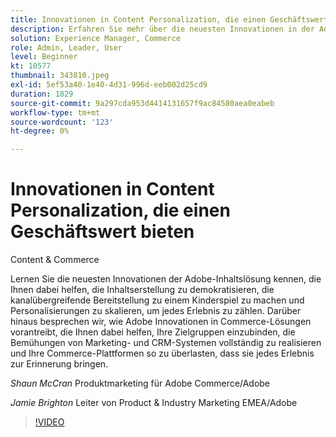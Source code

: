 ```yaml
---
title: Innovationen in Content Personalization, die einen Geschäftswert bieten
description: Erfahren Sie mehr über die neuesten Innovationen in der Adobe Content-Lösung und darüber, wie Adobe Innovationen in Commerce-Lösungen vorantreibt.
solution: Experience Manager, Commerce
role: Admin, Leader, User
level: Beginner
kt: 10577
thumbnail: 343810.jpeg
exl-id: 5ef53a40-1e40-4d31-996d-eeb002d25cd9
duration: 1829
source-git-commit: 9a297cda953d4414131657f9ac84580aea0eabeb
workflow-type: tm+mt
source-wordcount: '123'
ht-degree: 0%

---
```


# Innovationen in Content Personalization, die einen Geschäftswert bieten

Content &amp; Commerce

Lernen Sie die neuesten Innovationen der Adobe-Inhaltslösung kennen, die Ihnen dabei helfen, die Inhaltserstellung zu demokratisieren, die kanalübergreifende Bereitstellung zu einem Kinderspiel zu machen und Personalisierungen zu skalieren, um jedes Erlebnis zu zählen.  Darüber hinaus besprechen wir, wie Adobe Innovationen in Commerce-Lösungen vorantreibt, die Ihnen dabei helfen, Ihre Zielgruppen einzubinden, die Bemühungen von Marketing- und CRM-Systemen vollständig zu realisieren und Ihre Commerce-Plattformen so zu überlasten, dass sie jedes Erlebnis zur Erinnerung bringen.

*Shaun McCran* Produktmarketing für Adobe Commerce/Adobe

*Jamie Brighton* Leiter von Product &amp; Industry Marketing EMEA/Adobe

>[!VIDEO](https://video.tv.adobe.com/v/343810/?quality=12&learn=on)
